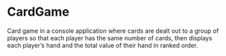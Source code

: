 # CardGame
Card game in a console application where cards are dealt out to a group of players so that each player has the same number of cards, then displays each player’s hand and the total value of their hand in ranked order. 
